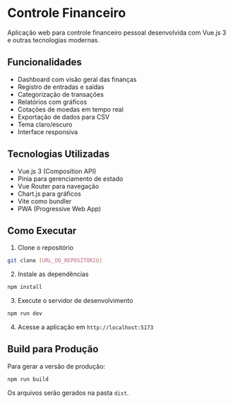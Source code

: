 # Controle Financeiro

Aplicação web para controle financeiro pessoal desenvolvida com Vue.js 3 e outras tecnologias modernas.

## Funcionalidades

- Dashboard com visão geral das finanças
- Registro de entradas e saídas
- Categorização de transações
- Relatórios com gráficos
- Cotações de moedas em tempo real
- Exportação de dados para CSV
- Tema claro/escuro
- Interface responsiva

## Tecnologias Utilizadas

- Vue.js 3 (Composition API)
- Pinia para gerenciamento de estado
- Vue Router para navegação
- Chart.js para gráficos
- Vite como bundler
- PWA (Progressive Web App)

## Como Executar

1. Clone o repositório
```bash
git clone [URL_DO_REPOSITÓRIO]
```

2. Instale as dependências
```bash
npm install
```

3. Execute o servidor de desenvolvimento
```bash
npm run dev
```

4. Acesse a aplicação em `http://localhost:5173`

## Build para Produção

Para gerar a versão de produção:

```bash
npm run build
```

Os arquivos serão gerados na pasta `dist`.
